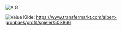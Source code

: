 




![A G](https://github.com/n0rthface43/Ball/assets/157420543/96258e07-bb1e-48a5-b818-744b0f2a9804)

![Value](C:\Users\henri\Desktop\Ball\A.G.jpg)
Kilde:
https://www.transfermarkt.com/albert-gronbaek/profil/spieler/503866
